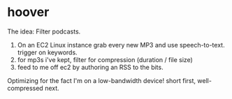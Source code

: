 # hoover

The idea: Filter podcasts. 

1. On an EC2 Linux instance grab every new MP3 and use speech-to-text. trigger on keywords.
2. for mp3s i've kept, filter for compression (duration / file size)
3. feed to me off ec2 by authoring an RSS to the bits.

Optimizing for the fact I'm on a low-bandwidth device! short first, well-compressed next.

